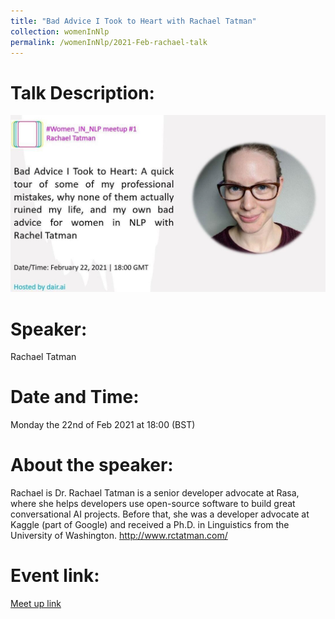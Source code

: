 ```yaml
---
title: "Bad Advice I Took to Heart with Rachael Tatman"
collection: womenInNlp
permalink: /womenInNlp/2021-Feb-rachael-talk
---
```

Talk Description:
=======
![alt text](/images/women_in_nlp/rachael_tatman.jpeg)

Speaker:
========
Rachael Tatman

Date and Time:
==============
Monday the 22nd of Feb 2021 at 18:00 (BST)

About the speaker:
==================
Rachael is Dr. Rachael Tatman is a senior developer advocate at Rasa, where she helps developers use open-source software to build great conversational AI projects. Before that, she was a developer advocate at Kaggle (part of Google) and received a Ph.D. in Linguistics from the University of Washington.
http://www.rctatman.com/

Event link:
===========
<a href="https://www.meetup.com/dair-ai/events/275962477/">Meet up link</a>

